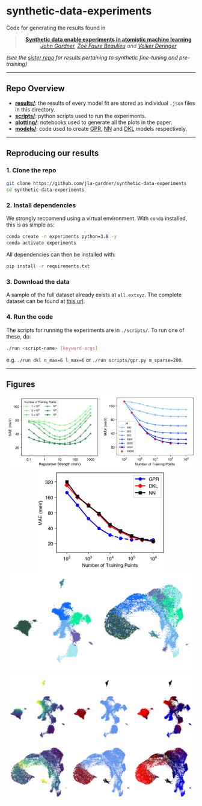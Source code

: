 # synthetic-data-experiments

Code for generating the results found in

<div align="center">

> **[Synthetic data enable experiments in atomistic machine learning](https://arxiv.org/abs/2211.16443)**\
> _[John Gardner](https://twitter.com/jla_gardner), [Zoé Faure Beaulieu](https://twitter.com/ZFaureBeaulieu) and [Volker Deringer](https://scholar.google.com/citations?user=LmnbxvQAAAAJ)_

</div>

_(see the [sister repo](https://github.com/jla-gardner/synthetic-fine-tuning-experiments) for results pertaining to synthetic fine-tuning and pre-training)_

---

## Repo Overview

- **[results/](results/)**: the results of every model fit are stored as individual `.json` files in this directory.
- **[scripts/](scripts)**: python scripts used to run the experiments.
- **[plotting/](plotting)**: notebooks used to generate all the plots in the paper.
- **[models/](models)**: code used to create [GPR](models/gpr.py), [NN](models/nn.py) and [DKL](models/dkl.py) models respectively.

---

## Reproducing our results

### 1. Clone the repo

```bash
git clone https://github.com/jla-gardner/synthetic-data-experiments
cd synthetic-data-experiments
```

### 2. Install dependencies

We strongly reccomend using a virtual environment. With `conda` installed, this is as simple as:

```bash
conda create -n experiments python=3.8 -y
conda activate experiments
```

All dependencies can then be installed with:

```bash
pip install -r requirements.txt
```

### 3. Download the data

A sample of the full dataset already exists at `all.extxyz`. The complete dataset can be found at [this url](https://github.com/jla-gardner/carbon-data).


### 4. Run the code

The scripts for running the experiments are in `./scripts/`. To run one of these, do:
    
```bash
./run <script-name> [keyword-args]
```

e.g. `./run dkl n_max=6 l_max=6` or `./run scripts/gpr.py m_sparse=200`.

----

## Figures

<div align="center">

<img src="plotting/gpr-reg.png" width="250" /> 
<img src="plotting/m_sparse.png" width="250" />
<img src="plotting/n-train.png" width="350" />

<img src="plotting/nn-soap-clustering.png" width="500">

![](plotting/nn-umap.png)
![](plotting/soap-umap.png)

</div>
